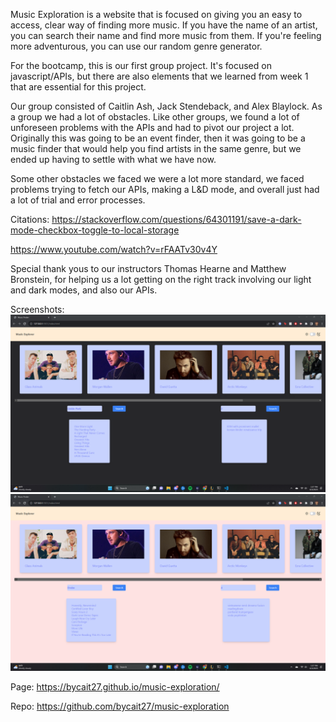 Music Exploration is a website that is focused on giving you an easy to access, clear way of finding more music. If you have the name of an artist, you can search their name and find more music from them. If you're feeling more adventurous, you can use our random genre generator.

For the bootcamp, this is our first group project. It's focused on javascript/APIs, but there are also elements that we learned from week 1 that are essential for this project. 

Our group consisted of Caitlin Ash, Jack Stendeback, and Alex Blaylock. As a group we had a lot of obstacles. Like other groups, we found a lot of unforeseen problems with the APIs and had to pivot our project a lot. Originally this was going to be an event finder, then it was going to be a music finder that would help you find artists in the same genre, but we ended up having to settle with what we have now.

Some other obstacles we faced we were a lot more standard, we faced problems trying to fetch our APIs, making a L&D mode, and overall just had a lot of trial and error processes.

Citations:
https://stackoverflow.com/questions/64301191/save-a-dark-mode-checkbox-toggle-to-local-storage

https://www.youtube.com/watch?v=rFAATv30v4Y


Special thank yous to our instructors Thomas Hearne and Matthew Bronstein, for helping us a lot getting on the right track involving our light and dark modes, and also our APIs.

Screenshots:
![Screenshot 1](groupchallss1.png)
![Screenshot 2](groupchallss2.png)

Page: https://bycait27.github.io/music-exploration/

Repo: https://github.com/bycait27/music-exploration